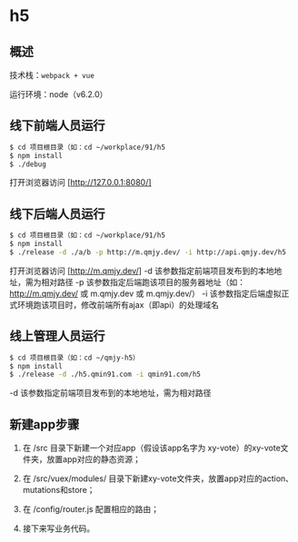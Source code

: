 # h5

## 概述

技术栈：```webpack + vue``` 

运行环境：node（v6.2.0）

## 线下前端人员运行

```bash
$ cd 项目根目录（如：cd ~/workplace/91/h5
$ npm install
$ ./debug
```

打开浏览器访问 [http://127.0.0.1:8080/]

## 线下后端人员运行

```bash
$ cd 项目根目录（如：cd ~/workplace/91/h5
$ npm install
$ ./release -d ./a/b -p http://m.qmjy.dev/ -i http://api.qmjy.dev/h5
```

打开浏览器访问 [http://m.qmjy.dev/]
-d 该参数指定前端项目发布到的本地地址，需为相对路径
-p 该参数指定后端跑该项目的服务器地址（如：http://m.qmjy.dev/ 或 m.qmjy.dev 或 m.qmjy.dev/）
-i 该参数指定后端虚拟正式环境跑该项目时，修改前端所有ajax（即api）的处理域名

## 线上管理人员运行

```bash
$ cd 项目根目录（如：cd ~/qmjy-h5）
$ npm install
$ ./release -d ./h5.qmin91.com -i qmin91.com/h5
```

-d 该参数指定前端项目发布到的本地地址，需为相对路径

## 新建app步骤

1. 在 /src 目录下新建一个对应app（假设该app名字为 xy-vote）的xy-vote文件夹，放置app对应的静态资源；

2. 在 /src/vuex/modules/ 目录下新建xy-vote文件夹，放置app对应的action、mutations和store；

3. 在 /config/router.js 配置相应的路由；

4. 接下来写业务代码。